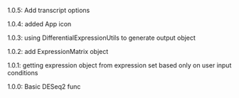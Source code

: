 1.0.5: Add transcript options

1.0.4: added App icon

1.0.3: using DifferentialExpressionUtils to generate output object

1.0.2: add ExpressionMatrix object

1.0.1: getting expression object from expression set based only on user input conditions

1.0.0: Basic DESeq2 func
